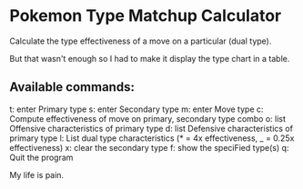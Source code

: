 # Pokemon Type Matchup Calculator

Calculate the type effectiveness of a move on a particular (dual type).

But that wasn't enough so I had to make it display the type chart in a table.

## Available commands:
t: enter Primary type
s: enter Secondary type
m: enter Move type
c: Compute effectiveness of move on primary, secondary type combo
o: list Offensive characteristics of primary type
d: list Defensive characteristics of primary type
l: List dual type characteristics (* = 4x effectiveness, _ = 0.25x effectiveness)
x: clear the secondary type
f: show the speciFied type(s)
q: Quit the program

My life is pain.


